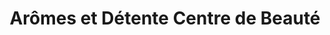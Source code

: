 ---
title: "Arômes et Détente Centre de Beauté"
url: /montelimar/aromes-et-detente-centre-de-beaute/
shop: beauté
---